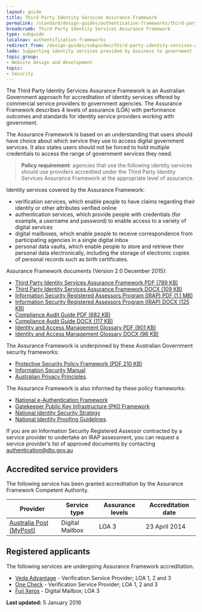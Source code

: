```yaml
---
layout: guide
title: Third Party Identity Services Assurance Framework
permalink: /standard/design-guides/authentication-frameworks/third-party-identity-services-assurance-framework/
breadcrumb: Third Party Identity Services Assurance Framework
type: subguide
localnav: authentification-frameworks
redirect_from: /design-guides/subguides/third-party-identity-services-assurance-framework
lede: Supporting identity services provided by business to government
topic_group:
- Website design and development
topic:
- Security
---
```

The Third Party Identity Services Assurance Framework is an Australian Government approach for accreditation of identity services offered by commercial service providers to government agencies. The Assurance Framework describes 4 levels of assurance (LOA) with performance outcomes and standards for identity service providers working with government.

The Assurance Framework is based on an understanding that users should have choice about which service they use to access digital government services. It also states users should not be forced to hold multiple credentials to access the range of government services they need.

> **Policy requirement**: agencies that use the following identity services should use providers accredited under the Third Party Identity Services Assurance Framework at the appropriate level of assurance.

Identity services covered by the Assurance Framework:

- verification services, which enable people to have claims regarding their identity or other attributes verified online
- authentication services, which provide people with credentials (for example, a username and password) to enable access to a variety of digital services
- digital mailboxes, which enable people to receive correspondence from participating agencies in a single digital inbox
- personal data vaults, which enable people to store and retrieve their personal data electronically, including the storage of electronic copies of personal records such as birth certificates.

Assurance Framework documents (Version 2.0 December 2015):

- [Third Party Identity Services Assurance Framework PDF (789 KB)](/files/authentication-framework/Assurance-Framework-V2.pdf)
- [Third Party Identity Services Assurance Framework DOCX (109 KB)](/files/authentication-framework/Assurance-Framework-V2.docx)
- [Information Security Registered Assessors Program (IRAP) PDF (1.1 MB)](/files/authentication-framework/Assurance-Framework-IRAP-Guide-V2.pdf)
- [Information Security Registered Assessors Program (IRAP) DOCX (125 KB)](/files/authentication-framework/Assurance-Framework-IRAP-Guide-V2.docx)
- [Compliance Audit Guide PDF (682 KB)](/files/authentication-framework/Assurance-Framework-Audit-Guide-V2.pdf)
- [Compliance Audit Guide DOCX (117 KB)](/files/authentication-framework/Assurance-Framework-Audit-Guide-V2.docx)
- [Identity and Access Management Glossary PDF (901 KB)](/files/authentication-framework/Identity-and-Access-Management-Glossary-V2.pdf)
- [Identity and Access Management Glossary DOCX (98 KB)](/files/authentication-framework/Identity-and-Access-Management-Glossary-V2.docx)

The Assurance Framework is underpinned by these Australian Government security frameworks:

- [Protective Security Policy Framework (PDF 210 KB)](https://www.protectivesecurity.gov.au/overarching-guidance/Documents/ProtectiveSecurityPolicyFrameworkSecuringGovernmentBusiness.pdf)
- [Information Security Manual](http://www.asd.gov.au/infosec/ism/)
- [Australian Privacy Principles](http://www.oaic.gov.au/privacy-law/privacy-act/australian-privacy-principles).

The Assurance Framework is also informed by these policy frameworks:

- [National e-Authentication Framework](/standard/design-guides/authentication-frameworks/national-e-authentication-framework/)
- [Gatekeeper Public Key Infrastructure (PKI) Framework](/standard/design-guides/authentication-frameworks/gatekeeper-public-key-infrastructure-framework/)
- [National Identity Security Strategy](https://www.ag.gov.au/rightsandprotections/identitysecurity/pages/nationalidentitysecuritystrategy.aspx)
- [National Identity Proofing Guidelines](https://www.ag.gov.au/RightsAndProtections/IdentitySecurity/Pages/Identity-security-guidelines-and-standards.aspx).

If you are an Information Security Registered Assessor contracted by a service provider to undertake an IRAP assessment, you can request a service provider’s list of approved documents by contacting [authentication@dto.gov.au](mailto:authentication@dto.gov.au)

## Accredited service providers

The following service has been granted accreditation by the Assurance Framework Competent Authority.

| Provider | Service type | Assurance levels | Accreditation date |
| --- | --- | --- | --- |
| [Australia Post (MyPost)](https://digitalmailbox.auspost.com.au/content/marketing/en/overview.html) | Digital Mailbox | LOA 3 | 23 April 2014 |

## Registered applicants

The following services are undergoing Assurance Framework accreditation.

- [Veda Advantage](https://www.veda.com.au/) - Verification Service Provider; LOA 1, 2 and 3
- [One Check](http://www.onecheck.com.au/) - Verification Service Provider; LOA 1, 2 and 3
- [Fuji Xerox](http://www.dms.fujixerox.com/en/) - Digital Mailbox; LOA 3


**Last updated:** 5 January 2016
